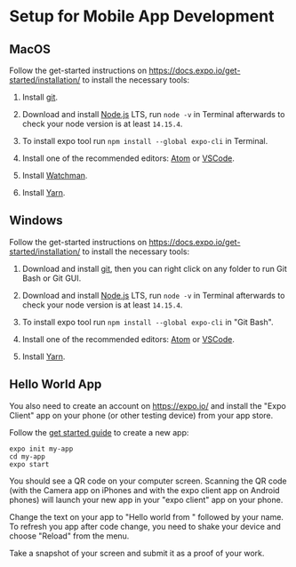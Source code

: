 # Setup for Mobile App Development


## MacOS
Follow the get-started instructions on https://docs.expo.io/get-started/installation/ to install the necessary tools:
1. Install [git](https://git-scm.com/download/mac).

2. Download and install [Node.js](https://nodejs.org/) LTS, run `node -v` in Terminal afterwards to check your node version is at least `14.15.4`.

3. To install expo tool run `npm install --global expo-cli` in Terminal.

4. Install one of the recommended editors: [Atom](https://flight-manual.atom.io/getting-started/sections/installing-atom/#platform-mac) or [VSCode](https://code.visualstudio.com/download).

5. Install [Watchman](https://facebook.github.io/watchman/docs/install).

6. Install [Yarn](https://classic.yarnpkg.com/en/docs/install#mac-stable).

## Windows
Follow the get-started instructions on https://docs.expo.io/get-started/installation/ to install the necessary tools:
1. Download and install [git](https://gitforwindows.org/), then you can right click on any folder to run Git Bash or Git GUI.

2. Download and install [Node.js](https://nodejs.org/) LTS, run `node -v` in Terminal afterwards to check your node version is at least `14.15.4`.

3. To install expo tool run `npm install --global expo-cli` in "Git Bash".

4. Install one of the recommended editors: [Atom](https://flight-manual.atom.io/getting-started/sections/installing-atom/#platform-mac) or [VSCode](https://code.visualstudio.com/download).

5. Install [Yarn](https://classic.yarnpkg.com/en/docs/install#mac-stable).

## Hello World App
You also need to create an account on https://expo.io/ and install the "Expo Client" app on your phone (or other testing device) from your app store.

Follow the [get started guide](https://docs.expo.io/get-started/create-a-new-app/) to create a new app:
```
expo init my-app
cd my-app
expo start
```

You should see a QR code on your computer screen. Scanning the QR code (with the Camera app on iPhones and with the expo client app on Android phones) will launch your new app in your "expo client" app on your phone.

Change the text on your app to "Hello world from " followed by your name. To refresh you app after code change, you need to shake your device and choose "Reload" from the menu.

Take a snapshot of your screen and submit it as a proof of your work.
